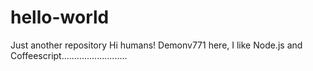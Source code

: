 # hello-world 
Just another  repository
Hi humans!
Demonv771 here, I like Node.js and Coffeescript..........................

